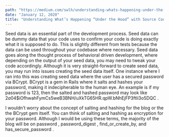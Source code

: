 ```yaml
---
path: "https://medium.com/swlh/understanding-whats-happening-under-the-hood-with-source-codes-and-existing-methods-3bca47cb5757"
date: "January 12, 2020"
title: "Understanding What’s Happening “Under the Hood” with Source Codes and Existing Methods"
---
```


Seed data is an essential part of the development process. Seed data can be dummy data that your code uses to confirm your code is doing exactly what it is supposed to do. This is slightly different from tests because the data can be used throughout your codebase where necessary. Seed data goes along the thought process of behavioral driven development, where depending on the output of your seed data, you may need to tweak your code accordingly.
Although it is very straight-forward to create seed data, you may run into issues creating the seed data itself. One instance where I ran into this was creating seed data where the user has a secured password via BCrypt. BCrypt is a gem in Rails where it salts and hashes your password, making it indecipherable to the human eye. An example is if my password is 123, then the salted and hashed password may look like $2a$04$iOfhwahFymCs5weB3BNH/uXkTG65HR.qpW.bNhEjFP3ftli3o5DQC .

I wouldn’t worry about the concept of salting and hashing for the blog or the the BCrypt gem itself. You can think of salting and hashing as encryption for your password. Although I would be using these terms, the majority of the blog will be on password , password_digest , find_or_create_by, and has_secure_password .
